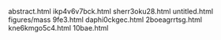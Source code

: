 abstract.html
ikp4v6v7bck.html
sherr3oku28.html
untitled.html
figures/mass
9fe3.html
daphi0ckgec.html
2boeagrrtsg.html
kne6kmgo5c4.html
10bae.html